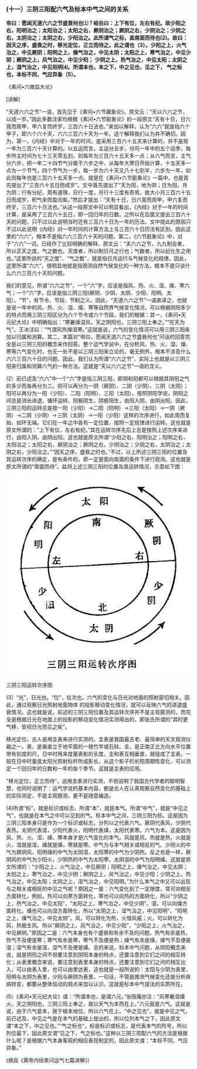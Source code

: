 ### (十一）三阴三阳配六气及标本中气之间的关系

**帝曰：愿闻天道六六之节盛衰何也⑴？岐伯曰：上下有位，左右有纪。故少阳之右，阳明治之；太阳治之；太阳之右，厥阴治之；厥阴之右，少阴治之；少阴之右，太阴治之；太阴之右，少阳治之。此所谓气之标，盖南面而待也(2)。故曰：因天之序，盛衰之时，移光定位，正立而待之。此之谓也（3）。少阳之上，火气治之，中见厥阴；阳明之上，燥气治之，中见太阴；太阳之上，寒气治之，中见少阴；厥阴之上，风气治之，中见少阳；**
**少阴之上，热气治之，中见太阳；太阴之上，湿气治之，中见阳明⑷。所谓本也，本之下，中之见也，见之下，** **气之标也，本标不同，气应异象（5）。**

《素问•六微旨大论》

[讲解]

“天道六六之节”一语，首先见于《素问•六节藏象论》。原文云：“天以六六之节，以成一岁。”因此多数注家均根据《素问•六节脏象论》的一段原文“天有十日，日六竟而周甲，甲六复而终岁，三百六十日法也。”来加以解释，认为“六六”就是指六个甲子，即六个六十天，六六三百六十天为一年。这个解释我们认为并不确切。因为，第一，《内经》中对于一年的时间，是采用三百六十五天来计算的，并不是按一年为三百六十天计算的。以五运而言，主运分五步，分司一年中的五个运季，每步所主时间为七十三天零五刻，则每年为三百六十五天多一点；从六气而言，主气分六步，把一年二十四节气分属于六步之中，从每年大寒日开始计算，十五天多一点为一个节气，四个节气为一步，每一步为六十天又八十七刻半，六步为一年，如此则每年也是三百六十五天多一点。就是在《素问•六节脏象论》一篇中，也是首先提出了“三百六十五日而成岁”。文中首先提出了“天为阳，地为阴；日为阳，月为阴；行有分纪，周有道理，日行一度，月行十三度有奇焉，故大小月三百六十五日而成岁，积气余而盈闰矣。”然后才提出：“天有十日，日六竟而周甲，甲六复而终岁，三百六十日法也。”从这一段原文中可以明显看出，《内经》对于一年的时间计算，是采用了三百六十五日，即一回归年的日数。之所以在后面又提出三百六十天的问题，只不过以此说明当时还有三百六十日为一年的历法。文中提此的原因只不过以此说明《内经》对一年时间的计算方法上与三百六十日历法有区别。因此这里的“六六”，根本不是指六六三百六十天的问题。第二，《六节脏象论》中，对于“六六”一词，已经作了比较明确的解释，原文云：“夫六六之节，九九制会者，所以正天之度，气之数也。天度者，所以制日月之行也；气数者，所以纪化生之用也。”这里所说的“天之度”、“气之数”，就是指日月运行与气候变化的规律。因此，这里所谓“六六”，很明显地就是指观测自然气候变化的一种方法，根本不是只谈什么六六三百六十天的问题。

我们的意见，所谓“六六之节”，一个“六”字，应该是指风、热、火、湿、燥、寒六气；一个“六”字，应该是指三阴三阳(厥阴、少阴、太阴、少阳、阳明、太阳）。“节”，有节令、节段、节制之义。因此，“天道六六之节”一语直译之，也就是说一年中的风、热、火、湿、燥、寒等自然界气候变化情况，可以根据阴阳多少的特点而用三阴三阳区分为六个节令或六个节段。我们的根据：其一，《素问•天元纪大论》中明确指出：“寒暑燥湿风，天之阴阳也，三阴三阳上奉之。”“在天为气”，王冰注曰：“气谓风热燥湿寒。”这就是说，六气的变化情况可以用三阴三阳来加以归属和测算。其二，本篇对“帝曰，愿闻天道六六之节盛衰何也”问话的回答完全是以三阴三阳的概念来作回答。整个运气学说中，在分析风、热、火、湿、燥、寒等六气变化时，也无一处不是以三阴三阳来立论的，毫无例外，根本不涉及什么六六三百六十日的问题。因此，我们认为所谓“六六之节”，实际上也就是以三阴三阳来归属和测算六气的一种方法。这就是“天以六六之节”一语的含义。

(2）前已述及“六六”中一个“六”字是指三阴三阳，即阴和阳都可以根据其阴阳之气的多少而各再分为三。阴可以再分为一阴（厥阴）、二阴（少阴）、三阴（太阴）；阳可以再分为一阳（少阳）、二阳（阳明）、三阳（太阳）。按照阴阳学说，阴阳之间总是消长进退，循环运转，阳极阴生，阴极阳生，由阳入阴，由阴出阳。因此，三阴三阳的运转总是按一阳（少阳）→二阳（阳明）→三阳（太阳）→一阴（厥阴）→二阴（少阴）→三阴（太阴）→一阳（少阳）这样的次序进行，如此周而复始，如环无端。它们在一年之中各有一定位置，按照一定规律进行运转。这也就是原文所谓的：“上下有位，左右有纪。”其在运转次序先后上总是按照上述次序来进行，由阳入阴，由阴出阳。这也就是原文所谓“少阳之右，阳明治之；阳明之右，太阳治之；太阳之右，厥阴治之；厥阴之右，少阴治之；少阴之右，太阴治之；太阴之右，少阳治之。”“因天之序，盛衰之时也。”不过，以上所述三阴三阳的位置及其运转次序的确定，是有条件的，即一定是面向南面的条件下进行观测。这也就是原文所谓的“南面而待”。兹将上述三阴三阳的位置及其运转情况，示意如下图：

![](img/770%E4%B8%89%E9%98%B4%E4%B8%89%E9%98%B3%E8%BF%90%E8%BD%AC%E6%AC%A1%E5%BA%8F%E5%9B%BE.jpg)

三阴三阳运转次序图

(3）“光”，日光也。“位”，位次也。六气的变化与日光对地面的照射密切相关。因此，通过观察日光照射地面物体
的投影移动变化情况，就可以反映六气的进退盛衰情况。这也就是说，前述的三阴三阳位置及其运转次序并不是主观臆测的，而完全是根据日光在地面上的投影的移动变化情况实测得出的，即张氏所谓的“其时更气移，皆视日光而见之矣”。

移光定位，古人是用圭表来进行实测的。圭表是我国最古老、最简单的天文观测仪器之一。表，是垂直立于地平面的一根竹竿或石柱。圭，是正南正北方向水平位置带有刻度的尺，日中时用来度量表影的长度。圭和表互相垂直，就组成了圭表。一般在日中时量度太阳光照射标杆所成影长，从这个影子的长短周期性变化，可以测定一个回归年的日数和一年的各个季节。这就是圭表的应用。

“移光定位，正立而待”，运用圭表进行实测，不但说明了我国古代学者的聪明智慧，也同时说明了：运气学说的基本内容，都是古人在认真观察自然变化的基础上的实际测定，不是主观臆测，更不是随意编造。

(4)所谓“标”，就是标识或标志。所谓“本”，就是本气。所谓“中气”，就是“中见之气”，也就是在本气之中可以见到的气。标本中气之间，三阴三阳为标。这是因为三阴三阳本身只是作为一个标识或标志，分列以之代表六气。厥阴代表风，少阴代表热，太阴代表湿，少阳代表火，阳明代表燥，太阳代表寒。六气为本。这是因为风、热、火、湿、燥、寒本身才是六气变化的本气。风就是风，热就是热，火就是火，湿就是湿，燥就是燥，寒就是寒。中气为与本气相关或相反的气。少阳火的中气为厥阴风，阳明燥的中气为太阴湿，太阳寒的中气为少阴热。反之也是一样，厥阴风的中气为少阳火，少阴热的中气为太阳寒，太阴湿的中气为阳明燥。这就是原文所谓的：“少阳之上，火气治之，中见厥阴；阳明之上，燥气治之，中见太阴；太阳之上，寒气治之，中见少阴；厥阴之上，风气治之，中见少阳；少阴之上，热气治之，中见太阳；太阴之上，湿气治之，中见阳明。”为什么本气之中又可以出现与之相关或相反的中见之气呢？原因之一是：六气变化到了一定限度，常可向相反方面转化，例如，热可以向寒方面转化，寒也可以向热的方面转化，所以“少阴之上，热气治之，中见太阳”，“太阳之上，寒气治之，中见少阴”。湿，可以向燥方面转化，燥也可以向湿方面转化，所以“太阴之上，湿气治之，中见阳明”，“阳明之上，燥气治之，中见太阴”。风，可以转化为热，火借风威；火，可以转化为风，热极生风。所以“厥阴之上，风气治之，中见少阳”，“少阳之上，火气治之，中见厥阴。”原因之二是：六气本身也有个盛衰和有余不及的问题。热气有余是热，热气不及便是寒；寒气有余是寒，寒气不及便是热；燥气有余是燥，燥气不及便是湿；湿气有余是湿，湿气不及便是燥。总的来说，标本中气问题，从阴阳概念来说，就是阴阳之间不但要注意到阴阳本身的特点，还要注意到它们之间的相互转化；从表里概念来说，要注意到表里本身的特点，还要注意到它们之间的相互出入，可以由表入里，也可以由里达表，这也就是一般所说的：太阳与少阴为表里，阳明与太阴为表里，少阳与厥阴为表里。一句话，不管是推测气候变化还是分析疾病转变，都要从整体恒动的观点来加以认识。这就是标本中气提法的实质所在。

(5）《素问•天元纪大论》谓：“所谓本也，是谓六元。”张隐庵亦注：“风寒暑湿燥火，天之阴阳也，三阴三阳上奉之，故以天气为本而在上。”六元就是六气。这就是说，由于六气是本，居于根本地位，所以六气在上。“中之见也”，就是中见之气，前已述及，中见之气是在本气的基础上提出的，所以位列本气之下，因此原文谓“本之下，中之见也。”“气之标也”，标是标识或标志，是代表本气的符号，所以列位最下，因此原文谓“见之下，气之标也。”这种以三阴三阳配六气的方法是根据什么呢？是根据六气本身客观的相应表现制定的，因此原文谓：“本标不同，气应异象。”

(摘自《黄帝内经素问运气七篇讲解》）
